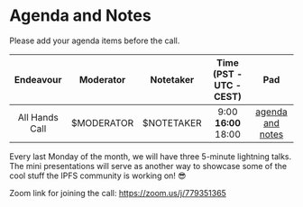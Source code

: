 # Agenda and Notes

Please add your agenda items before the call.

Endeavour      | Moderator            | Notetaker | Time (PST - UTC - CEST) | Pad
:------------: | :-------------: | :-------: | :--------------------: | :----:
All Hands Call | $MODERATOR    | $NOTETAKER  | 9:00 **16:00** 18:00  | [agenda and notes]($CRYPTPAD)

Every last Monday of the month, we will have three 5-minute lightning talks. The mini presentations will serve as another way to showcase some of the cool stuff the IPFS community is working on! 😎


Zoom link for joining the call: https://zoom.us/j/779351365
